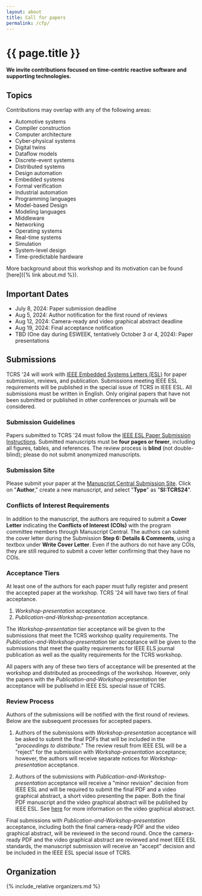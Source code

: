 ```yaml
---
layout: about
title: Call for papers
permalink: /cfp/
---
```


# {{ page.title }}

**We invite contributions focused on time-centric reactive software and supporting technologies.**
## Topics
Contributions may overlap with any of the following areas:

- Automotive systems
- Compiler construction
- Computer architecture
- Cyber-physical systems
- Digital twins
- Dataflow models
- Discrete-event systems
- Distributed systems
- Design automation
- Embedded systems
- Formal verification
- Industrial automation
- Programming languages
- Model-based Design
- Modeling languages
- Middleware
- Networking
- Operating systems
- Real-time systems
- Simulation
- System-level design
- Time-predictable hardware

More background about this workshop and its motivation can be found [here]({% link about.md %}).

## Important Dates
- July 8, 2024: Paper submission deadline
- Aug 5, 2024: Author notification for the first round of reviews
- Aug 12, 2024: Camera-ready and video graphical abstract deadline
- Aug 19, 2024: Final acceptance notification
- TBD (One day during ESWEEK, tentatively October 3 or 4, 2024): Paper presentations

## Submissions
TCRS '24 will work with [IEEE Embedded Systems Letters (ESL)](https://ieee-ceda.org/publication/esl) for paper submission, reviews, and publication.
Submissions meeting IEEE ESL requirements will be published in the special issue of TCRS in IEEE ESL.
All submissions must be written in English. 
Only original papers that have not been submitted or published in other conferences or journals will be considered.

### Submission Guidelines
Papers submitted to TCRS '24 must follow the [IEEE ESL Paper Submission Instructions](https://ieee-ceda.org/publication/esl/esl-paper-submission).
Submitted manuscripts must be **four pages or fewer**, including all figures, tables, and references.
The review process is **blind** (not double-blind);
please do not submit anonymized manuscripts.

### Submission Site
Please submit your paper at the [Manuscript Central Submission Site](https://mc.manuscriptcentral.com/les-ieee).
Click on "**Author**," create a new manuscript, and select "**Type**" as "**SI:TCRS24**".

### Conflicts of Interest Requirements
In addition to the manuscript, the authors are required to submit a **Cover Letter** indicating the **Conflicts of Interest (COIs)** with the program committee members through Manuscript Central.
The authors can submit the cover letter during the Submission **Step 6: Details & Comments**, using a textbox under **Write Cover Letter**.
Even if the authors do not have any COIs, they are still required to submit a cover letter confirming that they have no COIs.

### Acceptance Tiers
At least one of the authors for each paper must fully register and present the accepted paper at the workshop.
TCRS '24 will have two tiers of final acceptance.

1. *Workshop-presentation* acceptance.
2. *Publication-and-Workshop-presentation* acceptance.

The *Workshop-presentation* tier acceptance will be given to the submissions that meet the TCRS workshop quality requirements.
The *Publication-and-Workshop-presentation* tier acceptance will be given to the submissions that meet the quality requirements for IEEE ELS journal publication as well as the quality requirements for the TCRS workshop.

All papers with any of these two tiers of acceptance will be presented at the workshop and distributed as proceedings of the workshop.
However, only the papers with the *Publication-and-Workshop-presentation* tier acceptance will be publisehd in IEEE ESL special issue of TCRS.

### Review Process
Authors of the submissions will be notified with the first round of reviews.
Below are the subsequent processes for accepted papers.

1. Authors of the submissions with *Workshop-presentation* acceptance will be asked to submit the final PDFs that will be included in the "*proceedings to distribute*."
The review result from IEEE ESL will be a "reject" for the submission with *Workshop-presentation* acceptance; however, the authors will receive separate notices for *Workshop-presentation* acceptance.

2. Authors of the submissions with *Publication-and-Workshop-presentation* acceptance will receive a "minor revision" decision from IEEE ESL and will be required to submit the final PDF and a video graphical abstract, a short video presenting the paper.
Both the final PDF manuscript and the video graphical abstract will be published by IEEE ESL.
See [here](https://ieee-ceda.org/publication/esl/esl-paper-submission) for more information on the video graphical abstract.

Final submissions with *Publication-and-Workshop-presentation* acceptance, including both the final camera-ready PDF and the video graphical abstract, will be reviewed in the second round.
Once the camera-ready PDF and the video graphical abstract are reviewed and meet IEEE ESL standards, the manuscript submission will receive an "accept" decision and be included in the IEEE ESL special issue of TCRS.

## Organization
{% include_relative organizers.md %}
